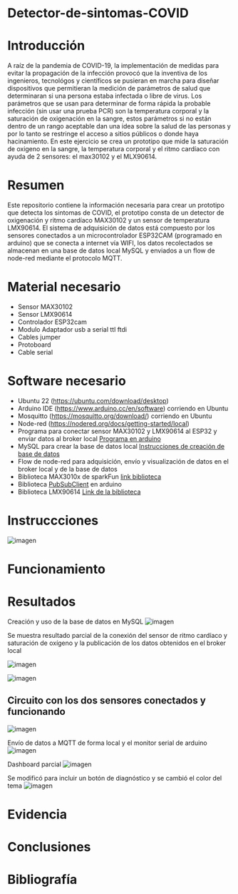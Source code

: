 # Detector-de-sintomas-COVID

# Introducción


A raíz de la pandemia de COVID-19, la implementación de medidas para evitar la propagación de la infección provocó que la inventiva de los ingenieros, tecnológos y científicos se pusieran en marcha para diseñar dispositivos que permitieran la medición de parámetros de salud que determinaran si una persona estaba infectada o libre de virus. Los parámetros que se usan para determinar de forma rápida la probable infección (sin usar una prueba PCR) son la temperatura corporal y la saturación de oxigenación en la sangre, estos parámetros si no están dentro de un rango aceptable dan una idea sobre la salud de las personas y por lo tanto se restringe el acceso a sitios públicos o donde haya hacinamiento. En este ejercicio se crea un prototipo que mide la saturación de oxigeno en la sangre, la temperatura corporal y el ritmo cardíaco con ayuda de 2 sensores: el max30102 y el MLX90614. 

# Resumen

Este repositorio contiene la información necesaria para crear un prototipo que detecta los sintomas de COVID, el prototipo consta de un detector de oxigenación y ritmo cardíaco MAX30102 y un sensor de temperatura LMX90614. El sistema de adquisición de datos está compuesto por los sensores conectados a un microcontrolador ESP32CAM (programado en arduino) que se conecta a internet vía WIFI, los datos recolectados se almacenan en una base de datos local MySQL y enviados a un flow de node-red mediante el protocolo MQTT.  

# Material necesario
- Sensor MAX30102
- Sensor LMX90614 
- Controlador ESP32cam
- Modulo Adaptador usb a serial ttl ftdi
- Cables jumper
- Protoboard
- Cable serial

# Software necesario
- Ubuntu 22 (https://ubuntu.com/download/desktop)
- Arduino IDE (https://www.arduino.cc/en/software) corriendo en Ubuntu
- Mosquitto (https://mosquitto.org/download/) corriendo en Ubuntu
- Node-red (https://nodered.org/docs/getting-started/local)
- Programa para conectar sensor MAX30102 y LMX90614 al ESP32 y enviar datos al broker local 
[Programa en  arduino](https://github.com/raymundosoto/Detector-de-sintomas-covid/tree/main/CREACIon%20JSON%20MQTT%20MAX30102%20MLX/ESP21CAM-MQTT-MLX90614-MAX30102-JSON)
- MySQL para crear la base de datos local [Instrucciones de creación de base de datos](https://github.com/raymundosoto/Detector-de-sintomas-covid/blob/main/SQL/Instrucciones%20para%20crear%20la%20base%20de%20datos)
- Flow de node-red para adquisición, envío y visualización de datos en el broker local y de la base de datos 
- Biblioteca MAX3010x de sparkFun [link biblioteca](https://github.com/sparkfun/SparkFun_MAX3010x_Sensor_Library)
- Biblioteca [PubSubClient](https://pubsubclient.knolleary.net/) en arduino
- Biblioteca LMX90614 [Link de la biblioteca](https://github.com/adafruit/Adafruit-MLX90614-Library)

# Instruccciones
![imagen](https://user-images.githubusercontent.com/72757419/187573107-653a4561-568b-4068-9646-10dc60edecbc.png)

# Funcionamiento

# Resultados
Creación y uso de la base de datos en MySQL
![imagen](https://user-images.githubusercontent.com/72757419/187574025-9b3504ee-6e6f-4a58-b1dd-9f1a8c45ee52.png)

Se muestra resultado parcial de la conexión del sensor de ritmo cardíaco y saturación de oxígeno y la publicación de los datos obtenidos en el broker local

![imagen](https://user-images.githubusercontent.com/72757419/187573521-e76cece2-9470-4769-b323-be9b27def10d.png)

![imagen](https://user-images.githubusercontent.com/72757419/187573484-3e68f795-2336-47c3-8e7b-0e598da07c00.png)

 ## Circuito con los dos sensores conectados y funcionando
 ![imagen](https://user-images.githubusercontent.com/72757419/188005261-45574a60-0b0b-4210-af0f-2ba0a6f4e2ca.png)
 
 Envío de datos a MQTT de forma local y el monitor serial de arduino
 ![imagen](https://user-images.githubusercontent.com/72757419/188006328-121bc36c-6858-41d4-9767-5b65328300f3.png)

Dashboard parcial 
![imagen](https://user-images.githubusercontent.com/72757419/188005063-4b5c6306-933e-4950-9f5f-68276900e4bd.png)

Se modificó para incluir un botón de diagnóstico y se cambió el color del tema
![imagen](https://user-images.githubusercontent.com/72757419/188022660-a0a4eda7-2abb-462c-957a-b24e6403c5fa.png)


# Evidencia

# Conclusiones

# Bibliografía

